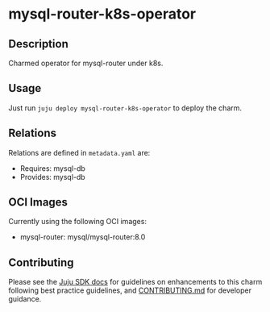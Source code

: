 # mysql-router-k8s-operator

## Description

Charmed operator for mysql-router under k8s.

## Usage

Just run `juju deploy mysql-router-k8s-operator` to deploy the charm.

## Relations

Relations are defined in `metadata.yaml` are:

* Requires: mysql-db
* Provides: mysql-db

## OCI Images

Currently using the following OCI images:

* mysql-router: mysql/mysql-router:8.0

## Contributing

<!-- TEMPLATE-TODO: Change this URL to be the full Github path to CONTRIBUTING.md-->

Please see the [Juju SDK docs](https://juju.is/docs/sdk) for guidelines on
enhancements to this charm following best practice guidelines, and
[CONTRIBUTING.md](https://github.com/<name>/<operator>/blob/main/CONTRIBUTING.md)
for developer guidance.
